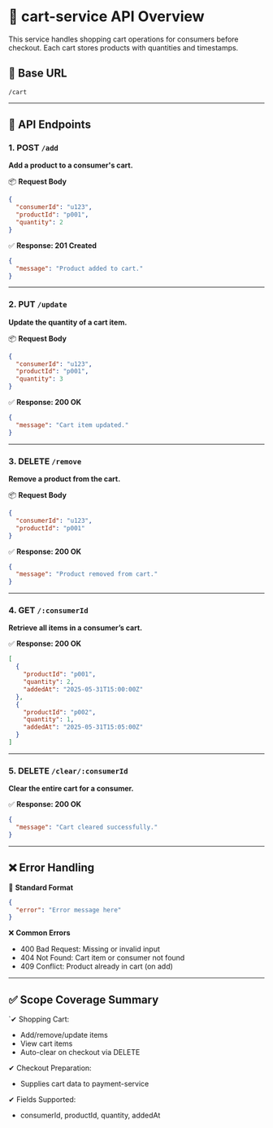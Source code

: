 # 🛒 cart-service API Overview

This service handles shopping cart operations for consumers before checkout. Each cart stores products with quantities and timestamps.

## 📍 Base URL

```
/cart
```

---

## 📌 API Endpoints

### 1. POST `/add`

**Add a product to a consumer's cart.**

📦 **Request Body**

```json
{
  "consumerId": "u123",
  "productId": "p001",
  "quantity": 2
}
```

✅ **Response: 201 Created**

```json
{
  "message": "Product added to cart."
}
```

---

### 2. PUT `/update`

**Update the quantity of a cart item.**

📦 **Request Body**

```json
{
  "consumerId": "u123",
  "productId": "p001",
  "quantity": 3
}
```

✅ **Response: 200 OK**

```json
{
  "message": "Cart item updated."
}
```

---

### 3. DELETE `/remove`

**Remove a product from the cart.**

📦 **Request Body**

```json
{
  "consumerId": "u123",
  "productId": "p001"
}
```

✅ **Response: 200 OK**

```json
{
  "message": "Product removed from cart."
}
```

---

### 4. GET `/:consumerId`

**Retrieve all items in a consumer’s cart.**

✅ **Response: 200 OK**

```json
[
  {
    "productId": "p001",
    "quantity": 2,
    "addedAt": "2025-05-31T15:00:00Z"
  },
  {
    "productId": "p002",
    "quantity": 1,
    "addedAt": "2025-05-31T15:05:00Z"
  }
]
```

---

### 5. DELETE `/clear/:consumerId`

**Clear the entire cart for a consumer.**

✅ **Response: 200 OK**

```json
{
  "message": "Cart cleared successfully."
}
```

---

## ❌ Error Handling

🧱 **Standard Format**

```json
{
  "error": "Error message here"
}
```

❌ **Common Errors**

- 400 Bad Request: Missing or invalid input
- 404 Not Found: Cart item or consumer not found
- 409 Conflict: Product already in cart (on add)

---

## ✅ Scope Coverage Summary

`✔ Shopping Cart:

- Add/remove/update items
- View cart items
- Auto-clear on checkout via DELETE

✔ Checkout Preparation:

- Supplies cart data to payment-service

✔ Fields Supported:

- consumerId, productId, quantity, addedAt
